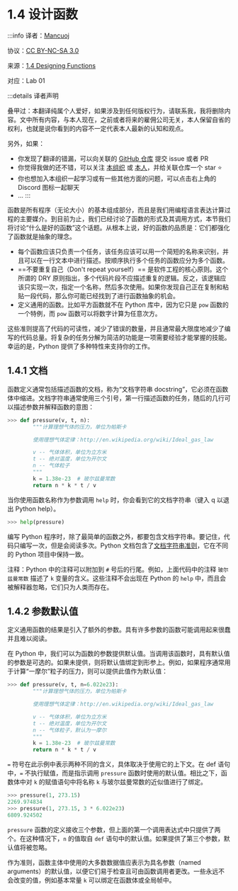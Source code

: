 # 1.4 设计函数

:::info
译者：[Mancuoj](https://github.com/mancuoj)

协议：[CC BY-NC-SA 3.0](https://creativecommons.org/licenses/by-nc-sa/3.0/)

来源：[1.4 Designing Functions](http://composingprograms.com/pages/14-designing-functions.html)

对应：Lab 01

:::details 译者声明

叠甲过：本翻译纯属个人爱好，如果涉及到任何版权行为，请联系我，我将删除内容。文中所有内容，与本人现在，之前或者将来的雇佣公司无关，本人保留自省的权利，也就是说你看到的内容不一定代表本人最新的认知和观点。

另外，如果：

- 你发现了翻译的错漏，可以向关联的 [GitHub 仓库](https://github.com/csfive/docs) 提交 issue 或者 PR
- 你觉得我做的还不错，可以关注 [本组织](https://github.com/csfive) 或 [本人](https://github.com/mancuoj)，并给关联仓库一个 star ⭐
- 你也想加入本组织一起学习或有一些其他方面的问题，可以点击右上角的 Discord 图标一起聊天
- ...
:::

函数是所有程序（无论大小）的基本组成部分，而且是我们用编程语言表达计算过程的主要媒介。到目前为止，我们已经讨论了函数的形式及其调用方式，本节我们将讨论“什么是好的函数”这个话题。从根本上说，好的函数的品质是：它们都强化了函数就是抽象的理念。

- 每个函数应该只负责一个任务，该任务应该可以用一个简短的名称来识别，并且可以在一行文本中进行描述。按顺序执行多个任务的函数应分为多个函数。
- ==不要重复自己（Don't repeat yourself）== 是软件工程的核心原则。这个所谓的 DRY 原则指出，多个代码片段不应描述重复的逻辑。反之，该逻辑应该只实现一次，指定一个名称，然后多次使用。如果你发现自己正在复制和粘贴一段代码，那么你可能已经找到了进行函数抽象的机会。
- 定义通用的函数。比如平方函数就不在 Python 库中，因为它只是 `pow` 函数的一个特例，而 `pow` 函数可以将数字计算为任意次方。

这些准则提高了代码的可读性，减少了错误的数量，并且通常最大限度地减少了编写的代码总量。将复杂的任务分解为简洁的功能是一项需要经验才能掌握的技能。幸运的是，Python 提供了多种特性来支持你的工作。

## 1.4.1 文档

函数定义通常包括描述函数的文档，称为“文档字符串 docstring”，它必须在函数体中缩进。文档字符串通常使用三个引号，第一行描述函数的任务，随后的几行可以描述参数并解释函数的意图：

```py
>>> def pressure(v, t, n):
        """计算理想气体的压力，单位为帕斯卡

        使用理想气体定律：http://en.wikipedia.org/wiki/Ideal_gas_law

        v -- 气体体积，单位为立方米
        t -- 绝对温度，单位为开尔文
        n -- 气体粒子
        """
        k = 1.38e-23  # 玻尔兹曼常数
        return n * k * t / v
```

当你使用函数名称作为参数调用 `help` 时，你会看到它的文档字符串（键入 q 以退出 Python help）。

```py
>>> help(pressure)
```

编写 Python 程序时，除了最简单的函数之外，都要包含文档字符串。要记住，代码只编写一次，但是会阅读多次。Python 文档包含了[文档字符串准则](http://www.python.org/dev/peps/pep-0257/)，它在不同的 Python 项目中保持一致。

注释：Python 中的注释可以附加到 `#` 号后的行尾。例如，上面代码中的注释 `玻尔兹曼常数` 描述了 `k` 变量的含义。这些注释不会出现在 Python 的 `help` 中，而且会被解释器忽略，它们只为人类而存在。


## 1.4.2 参数默认值

定义通用函数的结果是引入了额外的参数。具有许多参数的函数可能调用起来很蠢并且难以阅读。

在 Python 中，我们可以为函数的参数提供默认值。当调用该函数时，具有默认值的参数是可选的。如果未提供，则将默认值绑定到形参上。例如，如果程序通常用于计算“一摩尔”粒子的压力，则可以提供此值作为默认值：

```py
>>> def pressure(v, t, n=6.022e23):
        """计算理想气体的压力，单位为帕斯卡

        使用理想气体定律：http://en.wikipedia.org/wiki/Ideal_gas_law

        v -- 气体体积，单位为立方米
        t -- 绝对温度，单位为开尔文
        n -- 气体粒子，默认为一摩尔
        """
        k = 1.38e-23  # 玻尔兹曼常数
        return n * k * t / v
```

`=` 符号在此示例中表示两种不同的含义，具体取决于使用它的上下文。在 def 语句中，`=` 不执行赋值，而是指示调用 `pressure` 函数时使用的默认值。相比之下，函数体中对 `k` 的赋值语句中将名称 `k` 与玻尔兹曼常数的近似值进行了绑定。

```py
>>> pressure(1, 273.15)
2269.974834
>>> pressure(1, 273.15, 3 * 6.022e23)
6809.924502
```


`pressure` 函数的定义接收三个参数，但上面的第一个调用表达式中只提供了两个。在这种情况下，`n` 的值取自 `def` 语句中的默认值。如果提供了第三个参数，默认值将被忽略。

作为准则，函数主体中使用的大多数数据值应表示为具名参数（named arguments）的默认值，以便它们易于检查且可由函数调用者更改。一些永远不会改变的值，例如基本常量 `k` 可以绑定在函数体或全局帧中。